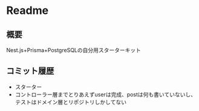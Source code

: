 # Readme

## 概要
Nest.js+Prisma+PostgreSQLの自分用スターターキット

## コミット履歴
- スターター
- コントローラー層までとりあえずuserは完成、postは何も書いていないし、テストはドメイン層とリポジトリしかしてない
